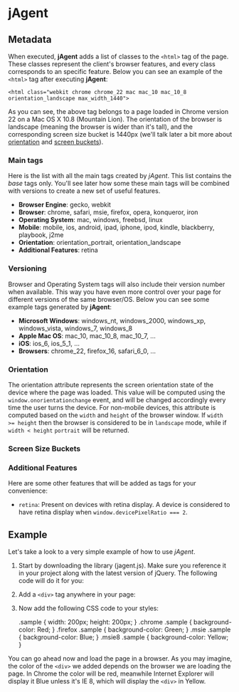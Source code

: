 jAgent
======

Metadata
--------
When executed, **jAgent** adds a list of classes to the `<html>` tag of the page. These classes represent the client's browser features, and every class corresponds to an specific feature. Below you can see an example of the `<html>` tag after executing **jAgent**:

    <html class="webkit chrome chrome_22 mac mac_10 mac_10_8 orientation_landscape max_width_1440">

As you can see, the above tag belongs to a page loaded in Chrome version 22 on a Mac OS X 10.8 (Mountain Lion). The orientation of the browser is landscape (meaning the browser is wider than it's tall), and the corresponding screen size bucket is 1440px (we'll talk later a bit more about [orientation](#orientation) and [screen buckets](#screen-size-buckets)).

### Main tags
Here is the list with all the main tags created by *jAgent*. This list contains the _base_ tags only. You'll see later how some these main tags will be combined with versions to create a new set of useful features.

- **Browser Engine**: gecko, webkit
- **Browser**: chrome, safari, msie, firefox, opera, konqueror, iron
- **Operating System**: mac, windows, freebsd, linux
- **Mobile**: mobile, ios, android, ipad, iphone, ipod, kindle, blackberry, playbook, j2me 
- **Orientation**: orientation_portrait, orientation_landscape
- **Additional Features**: retina

### Versioning
Browser and Operating System tags will also include their version number when available. This way you have even more control over your page for different versions of the same browser/OS. Below you can see some example tags generated by **jAgent**:

- **Microsoft Windows**: windows_nt, windows_2000, windows_xp, windows_vista, windows_7, windows_8
- **Apple Mac OS**: mac_10, mac_10_8, mac_10_7, …
- **iOS**: ios_6, ios_5_1, …
- **Browsers**: chrome_22, firefox_16, safari_6_0, …

### Orientation
The orientation attribute represents the screen orientation state of the device where the page was loaded. This value will be computed using the `window.onorientationchange` event, and will be changed accordingly every time the user turns the device. For non-mobile devices, this attribute is computed based on the `width` and `height` of the browser window. If `width >= height` then the browser is considered to be in `landscape` mode, while if `width < height` `portrait` will be returned.

### Screen Size Buckets

### Additional Features
Here are some other features that will be added as tags for your convenience:
- `retina`: Present on devices with retina display. A device is considered to have retina display when `window.devicePixelRatio === 2`.


Example
-------
Let's take a look to a very simple example of how to use *jAgent*.

1. Start by downloading the library (jagent.js). Make sure you reference it in your project along with the latest version of jQuery. The following code will do it for you:

    <script src="//ajax.googleapis.com/ajax/libs/jquery/1.8.2/jquery.min.js"></script>
    <script src="jagent.js" type="text/javascript"></script>

2. Add a `<div>` tag anywhere in your page:

	<div class='sample'></div>
	
3. Now add the following CSS code to your styles:
 
	.sample { width: 200px; height: 200px; }
    .chrome .sample { background-color: Red; }
    .firefox .sample { background-color: Green; }
    .msie .sample { background-color: Blue; }
    .msie8 .sample { background-color: Yellow; }
    
You can go ahead now and load the page in a browser. As you may imagine, the color of the `<div>` we added depends on the browser we are loading the page. In Chrome the color will be red, meanwhile Internet Explorer will display it Blue unless it's IE 8, which will display the `<div>` in Yellow.   